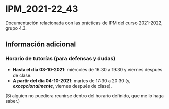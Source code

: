 # IPM_2021-22_43

Documentación relacionada con las prácticas de IPM del curso 2021-2022, grupo 4.3.


## Información adicional


### Horario de tutorías (para defensas y dudas)

* **Hasta el día 03-10-2021**: miércoles de 16:30 a 19:30 y viernes después de clase.
* **A partir del día 04-10-2021**: martes de 17:30 a 20:30 (y, _**excepcionalmente**_, viernes después de clase).

(Si alguien no puediera reunirse dentro del horario definido, que me lo haga saber.)
